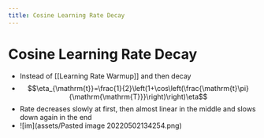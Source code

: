 ```yaml
---
title: Cosine Learning Rate Decay
---
```


# Cosine Learning Rate Decay
- Instead of [[Learning Rate Warmup]] and then decay
- $$\eta_{\mathrm{t}}=\frac{1}{2}\left(1+\cos\left(\frac{\mathrm{t}\pi}{\mathrm{\mathrm{T}}}\right)\right)\eta$$
- Rate decreases slowly at first, then almost linear in the middle and slows down again in the end
- ![im](assets/Pasted image 20220502134254.png)


















































